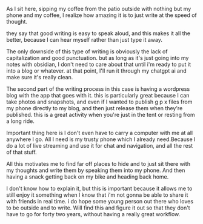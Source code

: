 As I sit here, sipping my coffee from the patio outside with nothing but my phone and my coffee, I realize how amazing it is to just write at the speed of thought.

they say that good writing is easy to speak aloud, and this makes it all the better, because I can hear myself rather than just type it away.

The only downside of this type of writing is obviously the lack of capitalization and good punctuation. but as long as it's just going into my notes with obsidian, I don't need to care about that until i'm ready to put it into a blog or whatever. at that point, I'll run it through my chatgpt ai and make sure it's really clean.

The second part of the writing process in this case is having a wordpress blog with the app that goes with it. this is particularly great because I can take photos and snapshots, and even if I wanted to publish g p x files from my phone directly to my blog, and then just release them when they're published. this is a great activity when you're just in the tent or resting from a long ride.

Important thing here is I don't even have to carry a computer with me at all anywhere I go. All I need is my trusty phone which I already need.Because I do a lot of live streaming and use it for chat and navigation, and all the rest of that stuff.

All this motivates me to find far off places to hide and to just sit there with my thoughts and write them by speaking them into my phone. And then having a snack getting back on my bike and heading back home.

I don't know how to explain it, but this is important because it allows me to still enjoy it something when I know that i'm not gonna be able to share it with friends in real time. i do hope some young person out there who loves to be outside and to write. Will find this and figure it out so that they don't have to go for forty two years, without having a really great workflow.
